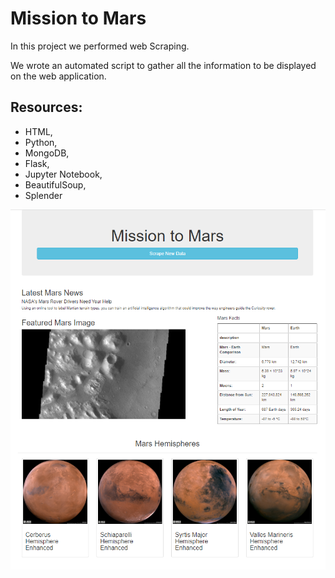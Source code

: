 # Mission to Mars

In this project we performed web Scraping. 

We wrote an automated script to gather all the information to be displayed on the web application. 

## Resources: 
- HTML, 
- Python, 
- MongoDB, 
- Flask, 
- Jupyter Notebook,
- BeautifulSoup, 
- Splender


![Mission-to-Mars](https://github.com/kossakova/Mission-to-Mars/blob/main/Mission-to-Mars.png)
